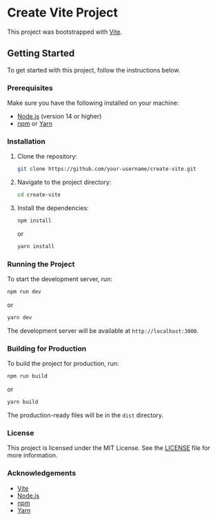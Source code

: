 # Create Vite Project

This project was bootstrapped with [Vite](https://vitejs.dev/).

## Getting Started

To get started with this project, follow the instructions below.

### Prerequisites

Make sure you have the following installed on your machine:

- [Node.js](https://nodejs.org/) (version 14 or higher)
- [npm](https://www.npmjs.com/) or [Yarn](https://yarnpkg.com/)

### Installation

1. Clone the repository:

   ```sh
   git clone https://github.com/your-username/create-vite.git
   ```

2. Navigate to the project directory:

   ```sh
   cd create-vite
   ```

3. Install the dependencies:

   ```sh
   npm install
   ```

   or

   ```sh
   yarn install
   ```

### Running the Project

To start the development server, run:

```sh
npm run dev
```

or

```sh
yarn dev
```

The development server will be available at `http://localhost:3000`.

### Building for Production

To build the project for production, run:

```sh
npm run build
```

or

```sh
yarn build
```

The production-ready files will be in the `dist` directory.

### License

This project is licensed under the MIT License. See the [LICENSE](LICENSE) file for more information.

### Acknowledgements

- [Vite](https://vitejs.dev/)
- [Node.js](https://nodejs.org/)
- [npm](https://www.npmjs.com/)
- [Yarn](https://yarnpkg.com/)
